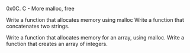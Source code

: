 0x0C. C - More malloc, free

Write a function that allocates memory using malloc
Write a function that concatenates two strings.

Write a function that allocates memory for an array, using malloc.
Write a function that creates an array of integers.

